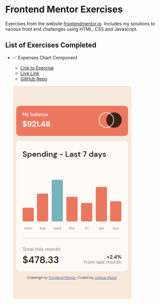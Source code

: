 
# Frontend Mentor Exercises

Exercises from the website [frontendmentor.io](https://www.frontendmentor.io/home). Includes my solutions to various front end challenges using HTML, CSS and Javascript.

## List of Exercises Completed
- ✅ Expenses Chart Component
    - [Link to Exercise](https://www.frontendmentor.io/challenges/expenses-chart-component-e7yJBUdjwt)
    - [Live Link](https://joshmwood.github.io/frontend-mentor-exercises/expenses-chart-component-main/expenses-chart-component-main/)
    - [GitHub Repo](https://github.com/joshmwood/frontend-mentor-exercises/tree/main/expenses-chart-component-main/expenses-chart-component-main)
 
    ![Screenshot](https://raw.githubusercontent.com/joshmwood/frontend-mentor-exercises/main/expenses-chart-component-main/expenses-chart-component-main/images/screenshot.png)

